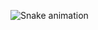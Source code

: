 ![Snake animation](https://github.com/ShrutiKapure/ShrutiKapure/blob/output/github-contribution-grid-snake.svg)
